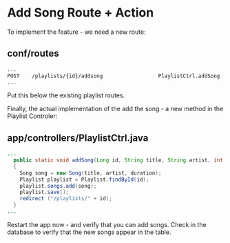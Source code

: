 # Add Song Route + Action

To implement the feature - we need a new route:


## conf/routes

~~~bash
...
POST    /playlists/{id}/addsong                  PlaylistCtrl.addSong
...
~~~

Put this below the existing playlist routes.

Finally, the actual implementation of the add the song - a new method in the Playlist Controler:

## app/controllers/PlaylistCtrl.java

~~~java
...
  public static void addSong(Long id, String title, String artist, int duration)
  {
    Song song = new Song(title, artist, duration);
    Playlist playlist = Playlist.findById(id);
    playlist.songs.add(song);
    playlist.save();
    redirect ("/playlists/" + id);
  }
...
~~~

Restart the app now - and verify that you can add songs. Check in the database to verify that the new songs appear in the table.
